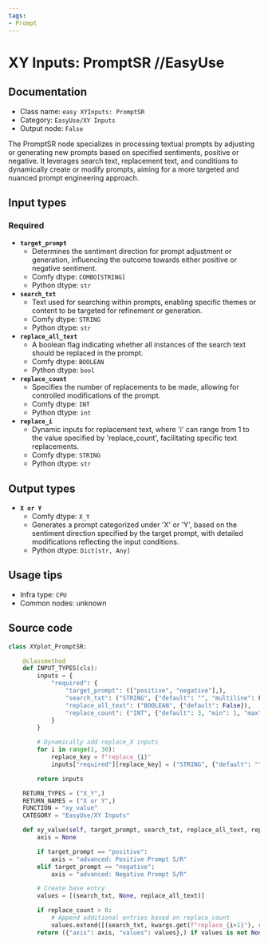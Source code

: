 ```yaml
---
tags:
- Prompt
---
```


# XY Inputs: PromptSR //EasyUse
## Documentation
- Class name: `easy XYInputs: PromptSR`
- Category: `EasyUse/XY Inputs`
- Output node: `False`

The PromptSR node specializes in processing textual prompts by adjusting or generating new prompts based on specified sentiments, positive or negative. It leverages search text, replacement text, and conditions to dynamically create or modify prompts, aiming for a more targeted and nuanced prompt engineering approach.
## Input types
### Required
- **`target_prompt`**
    - Determines the sentiment direction for prompt adjustment or generation, influencing the outcome towards either positive or negative sentiment.
    - Comfy dtype: `COMBO[STRING]`
    - Python dtype: `str`
- **`search_txt`**
    - Text used for searching within prompts, enabling specific themes or content to be targeted for refinement or generation.
    - Comfy dtype: `STRING`
    - Python dtype: `str`
- **`replace_all_text`**
    - A boolean flag indicating whether all instances of the search text should be replaced in the prompt.
    - Comfy dtype: `BOOLEAN`
    - Python dtype: `bool`
- **`replace_count`**
    - Specifies the number of replacements to be made, allowing for controlled modifications of the prompt.
    - Comfy dtype: `INT`
    - Python dtype: `int`
- **`replace_i`**
    - Dynamic inputs for replacement text, where 'i' can range from 1 to the value specified by 'replace_count', facilitating specific text replacements.
    - Comfy dtype: `STRING`
    - Python dtype: `str`
## Output types
- **`X or Y`**
    - Comfy dtype: `X_Y`
    - Generates a prompt categorized under 'X' or 'Y', based on the sentiment direction specified by the target prompt, with detailed modifications reflecting the input conditions.
    - Python dtype: `Dict[str, Any]`
## Usage tips
- Infra type: `CPU`
- Common nodes: unknown


## Source code
```python
class XYplot_PromptSR:

    @classmethod
    def INPUT_TYPES(cls):
        inputs = {
            "required": {
                "target_prompt": (["positive", "negative"],),
                "search_txt": ("STRING", {"default": "", "multiline": False}),
                "replace_all_text": ("BOOLEAN", {"default": False}),
                "replace_count": ("INT", {"default": 3, "min": 1, "max": 30 - 1}),
            }
        }

        # Dynamically add replace_X inputs
        for i in range(1, 30):
            replace_key = f"replace_{i}"
            inputs["required"][replace_key] = ("STRING", {"default": "", "multiline": False, "placeholder": replace_key})

        return inputs

    RETURN_TYPES = ("X_Y",)
    RETURN_NAMES = ("X or Y",)
    FUNCTION = "xy_value"
    CATEGORY = "EasyUse/XY Inputs"

    def xy_value(self, target_prompt, search_txt, replace_all_text, replace_count, **kwargs):
        axis = None

        if target_prompt == "positive":
            axis = "advanced: Positive Prompt S/R"
        elif target_prompt == "negative":
            axis = "advanced: Negative Prompt S/R"

        # Create base entry
        values = [(search_txt, None, replace_all_text)]

        if replace_count > 0:
            # Append additional entries based on replace_count
            values.extend([(search_txt, kwargs.get(f"replace_{i+1}"), replace_all_text) for i in range(replace_count)])
        return ({"axis": axis, "values": values},) if values is not None else (None,)

```
